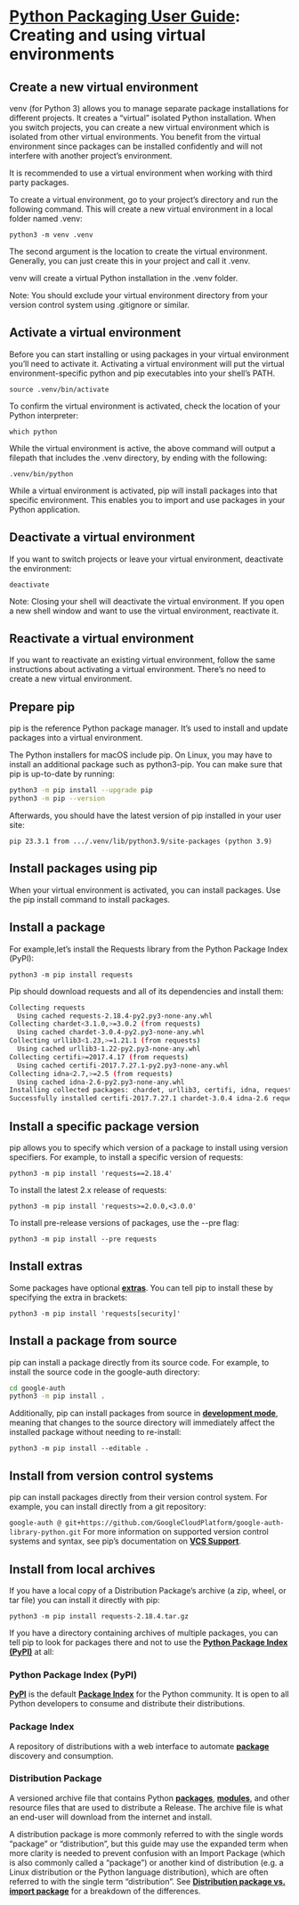 # **[Python Packaging User Guide](https://packaging.python.org/guides/installing-using-pip-and-virtual-environments/#create-and-use-virtual-environments)**: Creating and using virtual environments

## Create a new virtual environment

venv (for Python 3) allows you to manage separate package installations for different projects. It creates a “virtual” isolated Python installation. When you switch projects, you can create a new virtual environment which is isolated from other virtual environments. You benefit from the virtual environment since packages can be installed confidently and will not interfere with another project’s environment.

It is recommended to use a virtual environment when working with third party packages.

To create a virtual environment, go to your project’s directory and run the following command. This will create a new virtual environment in a local folder named .venv:

`python3 -m venv .venv`

The second argument is the location to create the virtual environment. Generally, you can just create this in your project and call it .venv.

venv will create a virtual Python installation in the .venv folder.

Note: You should exclude your virtual environment directory from your version control system using .gitignore or similar.

## Activate a virtual environment

Before you can start installing or using packages in your virtual environment you’ll need to activate it. Activating a virtual environment will put the virtual environment-specific python and pip executables into your shell’s PATH.

`source .venv/bin/activate`

To confirm the virtual environment is activated, check the location of your Python interpreter:

`which python`

While the virtual environment is active, the above command will output a filepath that includes the .venv directory, by ending with the following:

`.venv/bin/python`

While a virtual environment is activated, pip will install packages into that specific environment. This enables you to import and use packages in your Python application.

## Deactivate a virtual environment

If you want to switch projects or leave your virtual environment, deactivate the environment:

`deactivate`

Note: Closing your shell will deactivate the virtual environment. If you open a new shell window and want to use the virtual environment, reactivate it.

## Reactivate a virtual environment
If you want to reactivate an existing virtual environment, follow the same instructions about activating a virtual environment. There’s no need to create a new virtual environment.

## Prepare pip

pip is the reference Python package manager. It’s used to install and update packages into a virtual environment.

The Python installers for macOS include pip. On Linux, you may have to install an additional package such as python3-pip. You can make sure that pip is up-to-date by running:

```bash
python3 -m pip install --upgrade pip
python3 -m pip --version
```

Afterwards, you should have the latest version of pip installed in your user site:

`pip 23.3.1 from .../.venv/lib/python3.9/site-packages (python 3.9)`

## Install packages using pip

When your virtual environment is activated, you can install packages. Use the pip install command to install packages.

## Install a package

For example,let’s install the Requests library from the Python Package Index (PyPI):

`python3 -m pip install requests`

Pip should download requests and all of its dependencies and install them:

```bash
Collecting requests
  Using cached requests-2.18.4-py2.py3-none-any.whl
Collecting chardet<3.1.0,>=3.0.2 (from requests)
  Using cached chardet-3.0.4-py2.py3-none-any.whl
Collecting urllib3<1.23,>=1.21.1 (from requests)
  Using cached urllib3-1.22-py2.py3-none-any.whl
Collecting certifi>=2017.4.17 (from requests)
  Using cached certifi-2017.7.27.1-py2.py3-none-any.whl
Collecting idna<2.7,>=2.5 (from requests)
  Using cached idna-2.6-py2.py3-none-any.whl
Installing collected packages: chardet, urllib3, certifi, idna, requests
Successfully installed certifi-2017.7.27.1 chardet-3.0.4 idna-2.6 requests-2.18.4 urllib3-1.22
```

## Install a specific package version

pip allows you to specify which version of a package to install using version specifiers. For example, to install a specific version of requests:

`python3 -m pip install 'requests==2.18.4'`

To install the latest 2.x release of requests:

`python3 -m pip install 'requests>=2.0.0,<3.0.0'`

To install pre-release versions of packages, use the --pre flag:

`python3 -m pip install --pre requests`

## Install extras

Some packages have optional **[extras](https://setuptools.readthedocs.io/en/latest/userguide/dependency_management.html#optional-dependencies)**. You can tell pip to install these by specifying the extra in brackets:


`python3 -m pip install 'requests[security]'`

## Install a package from source

pip can install a package directly from its source code. For example, to install the source code in the google-auth directory:

```bash
cd google-auth
python3 -m pip install .
```

Additionally, pip can install packages from source in **[development mode](https://setuptools.pypa.io/en/latest/userguide/development_mode.html)**, meaning that changes to the source directory will immediately affect the installed package without needing to re-install:


`python3 -m pip install --editable .`

## Install from version control systems

pip can install packages directly from their version control system. For example, you can install directly from a git repository:

`google-auth @ git+https://github.com/GoogleCloudPlatform/google-auth-library-python.git`
For more information on supported version control systems and syntax, see pip’s documentation on **[VCS Support](https://pip.pypa.io/en/latest/topics/vcs-support/#vcs-support)**.

## Install from local archives

If you have a local copy of a Distribution Package’s archive (a zip, wheel, or tar file) you can install it directly with pip:

`python3 -m pip install requests-2.18.4.tar.gz`

If you have a directory containing archives of multiple packages, you can tell pip to look for packages there and not to use the **[Python Package Index (PyPI)](https://packaging.python.org/en/latest/glossary/#term-Python-Package-Index-PyPI)** at all:

### Python Package Index (PyPI)
**[PyPI](https://pypi.org/)** is the default **[Package Index](https://packaging.python.org/en/latest/glossary/#term-Package-Index)** for the Python community. It is open to all Python developers to consume and distribute their distributions.

### Package Index

A repository of distributions with a web interface to automate **[package](https://packaging.python.org/en/latest/glossary/#term-Distribution-Package)** discovery and consumption.

### Distribution Package

A versioned archive file that contains Python **[packages](https://packaging.python.org/en/latest/glossary/#term-Import-Package)**, **[modules](https://packaging.python.org/en/latest/glossary/#term-Module)**, and other resource files that are used to distribute a Release. The archive file is what an end-user will download from the internet and install.

A distribution package is more commonly referred to with the single words “package” or “distribution”, but this guide may use the expanded term when more clarity is needed to prevent confusion with an Import Package (which is also commonly called a “package”) or another kind of distribution (e.g. a Linux distribution or the Python language distribution), which are often referred to with the single term “distribution”. See **[Distribution package vs. import package](https://packaging.python.org/en/latest/discussions/distribution-package-vs-import-package/#distribution-package-vs-import-package)** for a breakdown of the differences.

